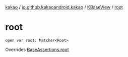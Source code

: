 [kakao](../../index.md) / [io.github.kakaoandroid.kakao](../index.md) / [KBaseView](index.md) / [root](./root.md)

# root

`open var root: Matcher<Root>`

Overrides [BaseAssertions.root](../-base-assertions/root.md)

